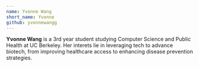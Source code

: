 ```yaml
---
name: Yvonne Wang
short_name: Yvonne
github: yvonnewangg
---
```


**Yvonne Wang** is a 3rd year student studying Computer Science and Public Health at UC Berkeley. Her interets lie in leveraging tech to advance biotech, from improving healthcare access to enhancing disease prevention strategies. 
